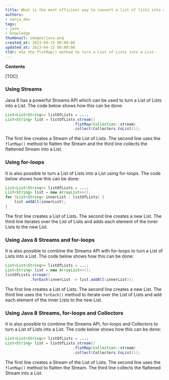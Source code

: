 ```yaml
---
title: What is the most efficient way to convert a list of lists into a single list in Java 8?
authors:
- nanja_dev
tags:
- java
- knowledge
thumbnail: images/java.png
created_at: 2023-04-15 00:00:00
updated_at: 2023-04-15 00:00:00
tldr: Use the flatMap() method to turn a List of Lists into a List.
---
```


**Contents**

[TOC]

### Using Streams

Java 8 has a powerful Streams API which can be used to turn a List of Lists into a List. The code below shows how this can be done:

```java
List<List<String>> listOfLists = ...;
List<String> list = listOfLists.stream()
                              .flatMap(Collection::stream)
                              .collect(Collectors.toList());
```

The first line creates a Stream of the List of Lists. The second line uses the `flatMap()` method to flatten the Stream and the third line collects the flattened Stream into a List.

### Using for-loops

It is also possible to turn a List of Lists into a List using for-loops. The code below shows how this can be done:

```java
List<List<String>> listOfLists = ...;
List<String> list = new ArrayList<>();
for (List<String> innerList : listOfLists) {
    list.addAll(innerList);
}
```

The first line creates a List of Lists. The second line creates a new List. The third line iterates over the List of Lists and adds each element of the inner Lists to the new List.

### Using Java 8 Streams and for-loops

It is also possible to combine the Streams API with for-loops to turn a List of Lists into a List. The code below shows how this can be done:

```java
List<List<String>> listOfLists = ...;
List<String> list = new ArrayList<>();
listOfLists.stream()
           .forEach(innerList -> list.addAll(innerList));
```

The first line creates a List of Lists. The second line creates a new List. The third line uses the `forEach()` method to iterate over the List of Lists and add each element of the inner Lists to the new List.

### Using Java 8 Streams, for-loops and Collectors

It is also possible to combine the Streams API, for-loops and Collectors to turn a List of Lists into a List. The code below shows how this can be done:

```java
List<List<String>> listOfLists = ...;
List<String> list = listOfLists.stream()
                              .flatMap(Collection::stream)
                              .collect(Collectors.toList());
```

The first line creates a Stream of the List of Lists. The second line uses the `flatMap()` method to flatten the Stream. The third line collects the flattened Stream into a List.
